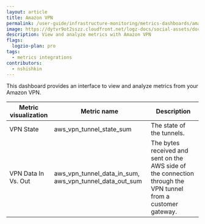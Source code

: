 ```yaml
---
layout: article
title: Amazon VPN
permalink: /user-guide/infrastructure-monitoring/metrics-dashboards/amazon-vpn.html 
image: https://dytvr9ot2sszz.cloudfront.net/logz-docs/social-assets/docs-social.jpg
description: View and analyze metrics with Amazon VPN
flags:
  logzio-plan: pro
tags:
  - metrics integrations
contributors:
  - nshishkin
---
```



This dashboard provides an interface to view and analyze metrics from your Amazon VPN.

| Metric visualization | Metric name                                                       | Description                                                                                                   |
| -------------------- | ----------------------------------------------------------------- | ------------------------------------------------------------------------------------------------------------- |
| VPN State            | aws\_vpn\_tunnel\_state\_sum                                      | The state of the tunnels.                                                                                     |
| VPN Data In Vs. Out  | aws\_vpn\_tunnel\_data\_in\_sum, aws\_vpn\_tunnel\_data\_out\_sum | The bytes received and sent on the AWS side of the connection through the VPN tunnel from a customer gateway. |
